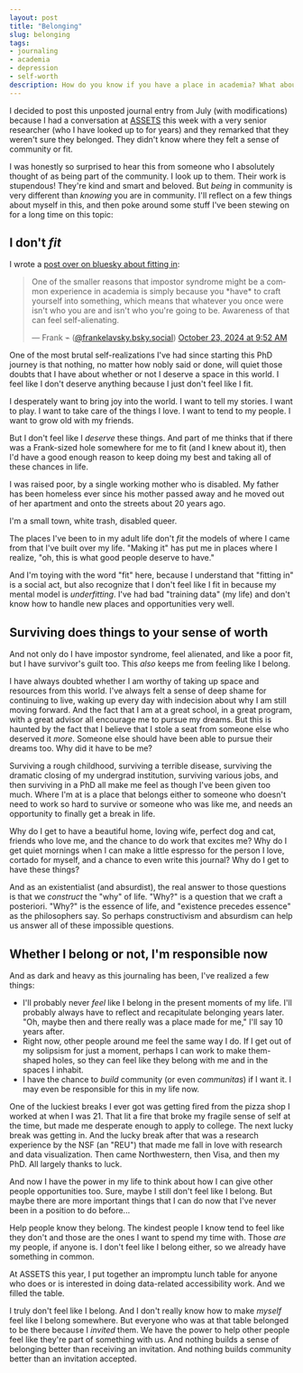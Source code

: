 ```yaml
---
layout: post
title: "Belonging"
slug: belonging
tags:
- journaling
- academia
- depression
- self-worth
description: How do you know if you have a place in academia? What about knowing whether you belong anywhere at all?
---
```


I decided to post this unposted journal entry from July (with modifications) because I had a conversation at [ASSETS](https://assets24.sigaccess.org/) this week with a very senior researcher (who I have looked up to for years) and they remarked that they weren't sure they belonged. They didn't know where they felt a sense of community or fit.

I was honestly so surprised to hear this from someone who I absolutely thought of as being part of the community. I look up to them. Their work is stupendous! They're kind and smart and beloved. But *being* in community is very different than *knowing* you are in community. I'll reflect on a few things about myself in this, and then poke around some stuff I've been stewing on for a long time on this topic:

## I don't *fit*

I wrote a [post over on bluesky about fitting in](https://bsky.app/profile/frankelavsky.bsky.social/post/3l76ote6udb2w):

<blockquote class="bluesky-embed" data-bluesky-uri="at://did:plc:jonnuvubyyf7xhsentiuyq3l/app.bsky.feed.post/3l76ote6udb2w" data-bluesky-cid="bafyreibz6lnohdq2mfnn2ym4whlnwwavjljibkvigqsl4ahfaq2eb3mlzm"><p lang="en">One of the smaller reasons that impostor syndrome might be a common experience in academia is simply because you *have* to craft yourself into something, which means that whatever you once were isn&#x27;t who you are and isn&#x27;t who you&#x27;re going to be. Awareness of that can feel self-alienating.</p>&mdash; Frank ⌁ (<a href="https://bsky.app/profile/did:plc:jonnuvubyyf7xhsentiuyq3l?ref_src=embed" aria-label="Bluesky profile">@frankelavsky.bsky.social</a>) <a href="https://bsky.app/profile/did:plc:jonnuvubyyf7xhsentiuyq3l/post/3l76ote6udb2w?ref_src=embed" aria-label="Post link">October 23, 2024 at 9:52 AM</a></blockquote><script async src="https://embed.bsky.app/static/embed.js" charset="utf-8"></script>

One of the most brutal self-realizations I've had since starting this PhD journey is that nothing, no matter how nobly said or done, will quiet those doubts that I have about whether or not I deserve a space in this world. I feel like I don't deserve anything because I just don't feel like I fit.

I desperately want to bring joy into the world. I want to tell my stories. I want to play. I want to take care of the things I love. I want to tend to my people. I want to grow old with my friends.

But I don't feel like I *deserve* these things. And part of me thinks that if there was a Frank-sized hole somewhere for me to fit (and I knew about it), then I'd have a good enough reason to keep doing my best and taking all of these chances in life.

I was raised poor, by a single working mother who is disabled. My father has been homeless ever since his mother passed away and he moved out of her apartment and onto the streets about 20 years ago.

I'm a small town, white trash, disabled queer.

The places I've been to in my adult life don't *fit* the models of where I came from that I've built over my life. "Making it" has put me in places where I realize, "oh, this is what good people deserve to have."

And I'm toying with the word "fit" here, because I understand that "fitting in" is a social act, but also recognize that I don't feel like I fit in because my mental model is *underfitting*. I've had bad "training data" (my life) and don't know how to handle new places and opportunities very well.

## Surviving does things to your sense of worth
And not only do I have impostor syndrome, feel alienated, and like a poor fit, but I have survivor's guilt too. This *also* keeps me from feeling like I belong.

I have always doubted whether I am worthy of taking up space and resources from this world. I've always felt a sense of deep shame for continuing to live, waking up every day with indecision about why I am still moving forward. And the fact that I am at a great school, in a great program, with a great advisor all encourage me to pursue my dreams. But this is haunted by the fact that I believe that I stole a seat from someone else who deserved it *more*. Someone else should have been able to pursue their dreams too. Why did it have to be me?

Surviving a rough childhood, surviving a terrible disease, surviving the dramatic closing of my undergrad institution, surviving various jobs, and then surviving in a PhD all make me feel as though I've been given too much. Where I'm at is a place that belongs either to someone who doesn't need to work so hard to survive or someone who was like me, and needs an opportunity to finally get a break in life.

Why do I get to have a beautiful home, loving wife, perfect dog and cat, friends who love me, and the chance to do work that excites me? Why do I get quiet mornings when I can make a little espresso for the person I love, cortado for myself, and a chance to even write this journal? Why do I get to have these things?

And as an existentialist (and absurdist), the real answer to those questions is that we *construct* the "why" of life. "Why?" is a question that we craft a posteriori. "Why?" is the essence of life, and "existence precedes essence" as the philosophers say. So perhaps constructivism and absurdism can help us answer all of these impossible questions.

## Whether I belong or not, I'm responsible now

And as dark and heavy as this journaling has been, I've realized a few things:
- I'll probably never *feel* like I belong in the present moments of my life. I'll probably always have to reflect and recapitulate belonging years later. "Oh, maybe then and there really was a place made for me," I'll say 10 years after.
- Right now, other people around me feel the same way I do. If I get out of my solipsism for just a moment, perhaps I can work to make them-shaped holes, so they can feel like they belong with me and in the spaces I inhabit.
- I have the chance to *build* community (or even *communitas*) if I want it. I may even be responsible for this in my life now.

One of the luckiest breaks I ever got was getting fired from the pizza shop I worked at when I was 21. That lit a fire that broke my fragile sense of self at the time, but made me desperate enough to apply to college. The next lucky break was getting in. And the lucky break after that was a research experience by the NSF (an "REU") that made me fall in love with research and data visualization. Then came Northwestern, then Visa, and then my PhD. All largely thanks to luck.

And now I have the power in my life to think about how I can give other people opportunities too. Sure, maybe I still don't feel like I belong. But maybe there are more important things that I can do now that I've never been in a position to do before...

Help people know they belong. The kindest people I know tend to feel like they don't and those are the ones I want to spend my time with. Those *are* my people, if anyone is. I don't feel like I belong either, so we already have something in common.

At ASSETS this year, I put together an impromptu lunch table for anyone who does or is interested in doing data-related accessibility work. And we filled the table.

I truly don't feel like I belong. And I don't really know how to make *myself* feel like I belong somewhere. But everyone who was at that table belonged to be there because I *invited* them. We have the power to help other people feel like they're part of something with us. And nothing builds a sense of belonging better than receiving an invitation. And nothing builds community better than an invitation accepted.
